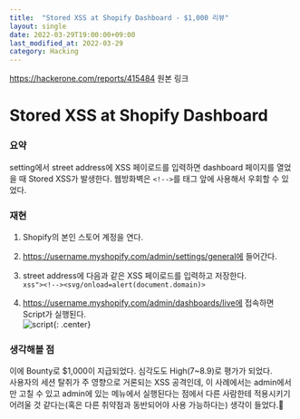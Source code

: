 ```yaml
---
title:  "Stored XSS at Shopify Dashboard - $1,000 리뷰"
layout: single
date: 2022-03-29T19:00:00+09:00
last_modified_at: 2022-03-29
category: Hacking
---
```


<https://hackerone.com/reports/415484>
원본 링크

# Stored XSS at Shopify Dashboard

### 요약
setting에서 street address에 XSS 페이로드를 입력하면 dashboard 페이지를 열었을 때 Stored XSS가 발생한다. 웹방화벽은 ```<!-->```를 태그 앞에 사용해서 우회할 수 있었다.  
  
### 재현
1. Shopify의 본인 스토어 계정을 연다.  
2. https://username.myshopify.com/admin/settings/general에 들어간다.  
3. street address에 다음과 같은 XSS 페이로드를 입력하고 저장한다.  
```xss"><!--><svg/onload=alert(document.domain)>```  
  
4. https://username.myshopify.com/admin/dashboards/live에 접속하면 Script가 실행된다.  
![script](/assets/img/2022-03-29-415484-Stored-xss-at-shopify-dashboard/1.png){: .center}  
  
### 생각해볼 점
이에 Bounty로 $1,000이 지급되었다. 심각도도 High(7~8.9)로 평가가 되었다.  
사용자의 세션 탈취가 주 영향으로 거론되는 XSS 공격인데, 이 사례에서는 admin에서만 고칠 수 있고 admin에 있는 메뉴에서 실행된다는 점에서 다른 사람한테 적용시키기 어려울 것 같다는(혹은 다른 취약점과 동반되어야 사용 가능하다는) 생각이 들었다.🤔